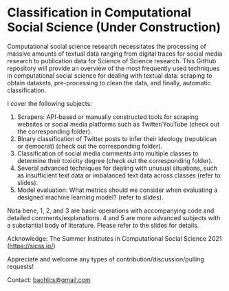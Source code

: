 # Classification in Computational Social Science (Under Construction)

Computational social science research necessitates the processing of massive amounts of textual data ranging from digital traces for social media research to publication data for Science of Science research. 
This GitHub repository will provide an overview of the most frequently used techniques in computational social science for dealing with textual data: scraping to obtain datasets, pre-processing to clean the data, and finally, automatic classification.

I cover the following subjects:

1. Scrapers: API-based or manually constructed tools for scraping websites or social media platforms such as Twitter/YouTube (check out the corresponding folder).
2. Binary classification of Twitter posts to infer their ideology (republican or democrat) (check out the corresponding folder).
3. Classification of social media comments into multiple classes to determine their toxicity degree (check out the corresponding folder).
4. Several advanced techniques for dealing with unusual situations, such as insufficient text data or imbalanced text data across classes (refer to slides).
5. Model evaluation: What metrics should we consider when evaluating a designed machine learning model? (refer to slides).

Nota bene, 1, 2, and 3 are basic operations with accompanying code and detailed comments/explanations. 4 and 5 are more advanced subjects with a substantial body of literature. Please refer to the slides for details.

Acknowledge: The Summer Institutes in Computational Social Science 2021 (https://sicss.io/) 

Appreciate and welcome any types of contribution/discussion/pulling requests!

Contact: baohlcs@gmail.com
